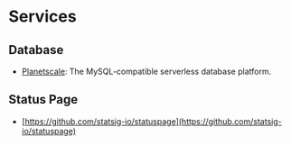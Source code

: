 # Services

## Database

- [Planetscale](https://planetscale.com/): The MySQL-compatible serverless database platform.

## Status Page

- [https://github.com/statsig-io/statuspage](https://github.com/statsig-io/statuspage)
